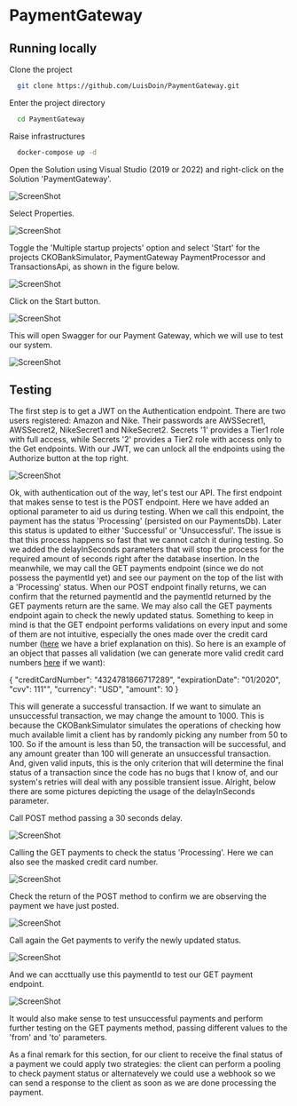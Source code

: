 # PaymentGateway

## Running locally

Clone the project

```bash
  git clone https://github.com/LuisDoin/PaymentGateway.git
```

Enter the project directory

```bash
  cd PaymentGateway
```

Raise infrastructures

```bash
  docker-compose up -d
```

Open the Solution using Visual Studio (2019 or 2022) and right-click on the Solution 'PaymentGateway'.

![ScreenShot](https://drive.google.com/uc?export=view&id=1IT512WfYeML-wminA4pgDOh9j5yKD563)

Select Properties.

![ScreenShot](https://drive.google.com/uc?export=view&id=1ZVkZOqBvv55DO5bfeZMVbs_DocctZyJU)

Toggle the 'Multiple startup projects' option and select 'Start' for the projects CKOBankSimulator, PaymentGateway
PaymentProcessor and TransactionsApi, as shown in the figure below.

![ScreenShot](https://drive.google.com/uc?export=view&id=1PDqAChBJOol--WowZ3VVB3DJbiil-pTv)

Click on the Start button.

![ScreenShot](https://drive.google.com/uc?export=view&id=1dxm7SPR8mLcg8hzwcKdEe5k_Ax4g3MtR)

This will open Swagger for our Payment Gateway, which we will use to test our system. 

![ScreenShot](https://drive.google.com/uc?export=view&id=1hq_-6FZLNvIws6PSnzXXt7qVocauakE1)

## Testing

The first step is to get a JWT on the Authentication endpoint. There are two users registered: Amazon and Nike. Their passwords are AWSSecret1, AWSSecret2, NikeSecret1 and NikeSecret2. Secrets '1' provides a Tier1 role with full access, while Secrets '2' provides a Tier2 role with access only to the Get endpoints.
With our JWT, we can unlock all the endpoints using the Authorize button at the top right.

![ScreenShot](https://drive.google.com/uc?export=view&id=1UyBZwr1iq18JX3KfNwfHFzTqZrSnF7hP)

Ok, with authentication out of the way, let's test our API. The first endpoint that makes sense to test is the POST endpoint. Here we have added an optional parameter to aid us during testing. When we call this endpoint, the payment has the status 'Processing' (persisted on our PaymentsDb). Later this status is updated to either 'Successful' or 'Unsuccessful'. The issue is that this process happens so fast that we cannot catch it during testing. So we added the delayInSeconds parameters that will stop the process for the required amount of seconds right after the database insertion. In the meanwhile, we may call the GET payments endpoint (since we do not possess the paymentId yet) and see our payment on the top of the list with a 'Processing' status. When our POST endpoint finally returns, we can confirm that the returned paymentId and the paymentId returned by the GET payments return are the same. We may also call the GET payments endpoint again to check the newly updated status. Something to keep in mind is that the GET endpoint performs validations on every input and some of them are not intuitive, especially the ones made over the credit card number ([here](https://smallbusiness.chron.com/validate-credit-card-information-43910.html) we have a brief explanation on this). So here is an example of an object that passes all validation (we can generate more valid credit card numbers [here](https://www.vccgenerator.org/) if we want):

{
  "creditCardNumber": "4324781866717289",
  "expirationDate": "01/2020",
  "cvv": 111"",
  "currency": "USD",
  "amount": 10
}

This will generate a successful transaction. If we want to simulate an unsuccessful transaction, we may change the amount to 1000. This is because the CKOBankSimulator simulates the operations of checking how much available limit a client has by randomly picking any number from 50 to 100. So if the amount is less than 50, the transaction will be successful, and any amount greater than 100 will generate an unsuccessful transaction. And, given valid inputs, this is the only criterion that will determine the final status of a transaction since the code has no bugs that I know of, and our system's retries will deal with any possible transient issue.
Alright, below there are some pictures depicting the usage of the delayInSeconds parameter. 


Call POST method passing a 30 seconds delay.


![ScreenShot](https://drive.google.com/uc?export=view&id=1ynG96LFrhALI-m18WK2wB5cyLq_COqe_)


Calling the GET payments to check the status 'Processing'. Here we can also see the masked credit card number. 


![ScreenShot](https://drive.google.com/uc?export=view&id=1we3tFGJD1AaUpWWGoTj2D9s7MvebNOQx)


Check the return of the POST method to confirm we are observing the payment we have just posted.


![ScreenShot](https://drive.google.com/uc?export=view&id=1SOrKwCyGPM4zY7MygF630Abydwl_YLc-)


Call again the Get payments to verify the newly updated status.


![ScreenShot](https://drive.google.com/uc?export=view&id=1JIQnrLwpURc1d-fFCk-vcindHgI85K7i)


And we can accttually use this paymentId to test our GET payment endpoint.


![ScreenShot](https://drive.google.com/uc?export=view&id=1KRXFiPATdNxwmgrTQOAMzC_dEXdteLIi)


It would also make sense to test unsuccessful payments and perform further testing on the GET payments method, passing different values to the 'from' and 'to' parameters. 

As a final remark for this section, for our client to receive the final status of a payment we could apply two strategies: the client can perform a pooling to check payment status or alternatevely we could use a webhook so we can send a response to the client as soon as we are done processing the payment. 
```


